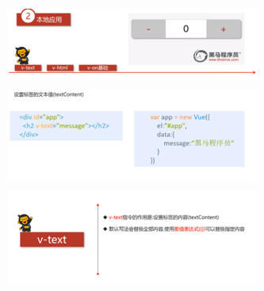 ![1603972693861](assets/1603972693861.png)

![1603972752571](assets/1603972752571.png)

![1603973748827](assets/1603973748827.png)

